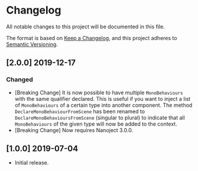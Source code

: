 # Changelog
All notable changes to this project will be documented in this file.

The format is based on [Keep a Changelog](https://keepachangelog.com/en/1.0.0/),
and this project adheres to [Semantic Versioning](https://semver.org/spec/v2.0.0.html).

## [2.0.0] 2019-12-17
### Changed
* [Breaking Change] It is now possible to have multiple `MonoBehaviours` with the same qualifier declared. This is useful if you want to inject a list of `MonoBehaviours` of a certain type into another component. The method `DeclareMonoBehaviourFromScene` has been renamed to `DeclareMonoBehavioursFromScene` (singular to plural) to indicate that all `MonoBehaviours` of the given type will now be added to the context.
* [Breaking Change] Now requires Nanoject 3.0.0.

## [1.0.0] 2019-07-04
* Initial release. 
